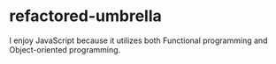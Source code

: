 # refactored-umbrella

I enjoy JavaScript because it utilizes both Functional programming and Object-oriented programming.